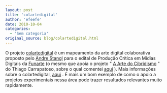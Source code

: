 ```yaml
---
layout: post
title: 'colartedigital'
author: 'efeefe'
date: 2010-10-04
categories:
  - 'Sem categoria'
original_source: blog/colartedigital.html
---
```


O projeto [colartedigital](http://www.colartedigital.art.br/?page_id=7) é um mapeamento da arte digital colaborativa proposto pelo [Andre Stangl](http://andrestangl.wordpress.com/) para o edital de Produção Crítica em Mídias Digitais da [Funarte](http://www.funarte.gov.br/) (o mesmo que apoia o projeto \" [A Arte do Cibridismo](http://culturadigital.br/artedocibridismo/) \" do Thiago Carrapatoso, sobre o qual comentei [aqui](http://culturadigital.br/redelabs/2010/08/a-arte-do-cibridismo/) ). Mais informações sobre o colartedigital, [aqui](http://www.colartedigital.art.br/?page_id=7) . É mais um bom exemplo de como o apoio a projetos experimentais nessa área pode trazer resultados relevantes muito rapidamente.

